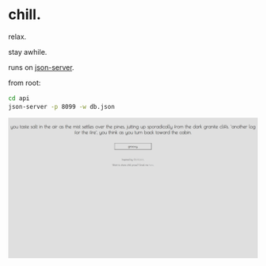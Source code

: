 # chill.
relax.

stay awhile.

runs on [json-server](https://github.com/typicode/json-server).

from root:
```bash
cd api
json-server -p 8099 -w db.json
```
![](./project.png)
